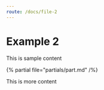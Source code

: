 ```yaml
---
route: /docs/file-2
---
```


# Example 2

This is sample content

{% partial file="partials/part.md" /%}

This is more content
